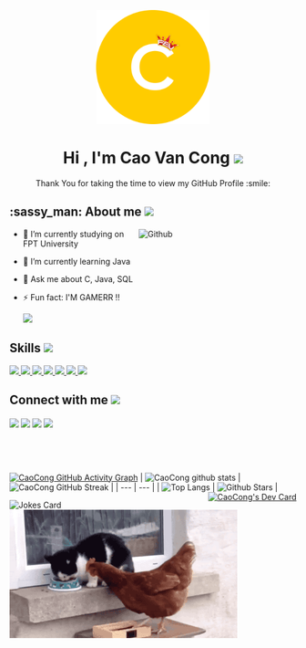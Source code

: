 <p align="center">
    <img width="200" src="https://github.com/caocong2404/caocong2404/blob/main/avt-01-01-01.png">
</p>
<h1 align="center">Hi , I'm Cao Van Cong <img src="https://media.giphy.com/media/hvRJCLFzcasrR4ia7z/giphy.gif" width="33"></h1>
<p align='center'>
</p>

<div size='20px' align="center"> Thank You for taking the time to view my GitHub Profile :smile: 
</div>

<h2> :sassy_man:  About me
<img src = "https://media0.giphy.com/media/KDDpcKigbfFpnejZs6/giphy.gif?cid=ecf05e47oy6f4zjs8g1qoiystc56cu7r9tb8a1fe76e05oty&rid=giphy.gif" width = 100px></h2>

<img width="55%" align="right" alt="Github" src="https://raw.githubusercontent.com/onimur/.github/master/.resources/git-header.svg" />

- 🔭 I’m currently studying on  FPT University
  
- 🌱 I’m currently learning Java
  
- 💬 Ask me about C, Java, SQL
  
- ⚡ Fun fact: I'M GAMERR !! <p> <img src = "https://cdn-icons-png.flaticon.com/512/686/686589.png" width=40px> </p>

<h2> Skills <img src = "https://media2.giphy.com/media/QssGEmpkyEOhBCb7e1/giphy.gif?cid=ecf05e47a0n3gi1bfqntqmob8g9aid1oyj2wr3ds3mg700bl&rid=giphy.gif" width = 32px> </h2>
<a href=> <img width ='32px' src ='https://icon-library.com/images/icon-java/icon-java-6.jpg'> </a>
<a href=> <img width ='32px' src ='https://raw.githubusercontent.com/rahulbanerjee26/githubAboutMeGenerator/main/icons/javascript.svg'> </a>
<a href=> <img width ='32px' src ='https://raw.githubusercontent.com/rahulbanerjee26/githubAboutMeGenerator/main/icons/c.svg'> </a>
<a href=> <img width ='32px' src ='https://raw.githubusercontent.com/rahulbanerjee26/githubAboutMeGenerator/main/icons/css.svg'> </a>
<a href=> <img width ='32px' src ='https://raw.githubusercontent.com/rahulbanerjee26/githubAboutMeGenerator/main/icons/html.svg'> </a>
<a href=> <img width ='32px' src ='https://raw.githubusercontent.com/rahulbanerjee26/githubAboutMeGenerator/main/icons/csharp.svg'> </a>
<a href=> <img width ='32px' src ='https://github.com/caocong2404/caocong2404/blob/main/sql-server.png'> </a>


<h2> Connect with me <img src='https://raw.githubusercontent.com/ShahriarShafin/ShahriarShafin/main/Assets/handshake.gif' width="100px"> </h2>

<a href = 'https://www.facebook.com/cong.cao.jvun12h'> <img width = '32px' align= 'center' src="https://cdn-icons-png.flaticon.com/512/5968/5968764.png"/></a> 
<a href = 'https://twitter.com/CaoCong2404'> <img width = '32px' align= 'center' src="https://raw.githubusercontent.com/rahulbanerjee26/githubAboutMeGenerator/main/icons/twitter.svg"/></a> 
<a href = 'https://github.com/caocong2404'> <img width = '32px' align= 'center' src="https://raw.githubusercontent.com/rahulbanerjee26/githubAboutMeGenerator/main/icons/github.svg"/></a>
<a href = 'https://www.youtube.com/channel/UC37m2JETWFj9a1Mw6l5fUWA'> <img width = '32px' align= 'center' 
src="https://cdn-icons-png.flaticon.com/512/187/187209.png"/></a>

  
<br>
<br>
  <br>
  
  
[![CaoCong GitHub Activity Graph](https://activity-graph.herokuapp.com/graph?username=caocong2404&theme=tokyonight)](https://git.io/praveenscience)
| ![CaoCong github stats](https://github-readme-stats.vercel.app/api?username=caocong2404&show_icons=true&theme=tokyonight) | ![CaoCong GitHub Streak](https://github-readme-streak-stats.herokuapp.com/?user=caocong2404&theme=tokyonight) |
| --- | --- |
| ![Top Langs](https://github-readme-stats.vercel.app/api/top-langs/?username=caocong2404&theme=tokyonight) | ![Github Stars](https://github-readme-stats.vercel.app/api?username=caocong2404&show_icons=true&locale=en&count_private=true&hide_rank=true&custom_title=My%20GitHub%20Stats&disable_animations=true&theme=tokyonight) |
<a style="float:right" href="https://app.daily.dev/caocong2404"><img src="https://api.daily.dev/devcards/61fa7c9675214b90a8e112c7c88ee20f.png?r=0bz" width="400" alt="CaoCong's Dev Card"/></a>

![Jokes Card](https://readme-jokes.vercel.app/api?theme=tokyonight)
![](https://github.com/caocong2404/caocong2404/blob/master/giphy.gif)


<br>
